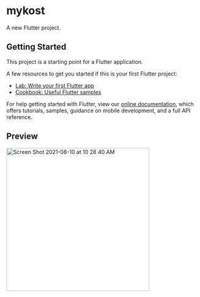 # mykost

A new Flutter project.

## Getting Started

This project is a starting point for a Flutter application.

A few resources to get you started if this is your first Flutter project:

- [Lab: Write your first Flutter app](https://flutter.dev/docs/get-started/codelab)
- [Cookbook: Useful Flutter samples](https://flutter.dev/docs/cookbook)

For help getting started with Flutter, view our
[online documentation](https://flutter.dev/docs), which offers tutorials,
samples, guidance on mobile development, and a full API reference.

## Preview
<img width="373" alt="Screen Shot 2021-08-10 at 10 28 40 AM" src="https://user-images.githubusercontent.com/52988155/128804179-0261e11c-85b5-416d-a2d3-d8c5a74d88b8.png">
